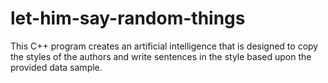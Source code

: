 # let-him-say-random-things

This C++ program creates an artificial intelligence that is designed
to copy the styles of the authors and write sentences in the
style based upon the provided data sample.

